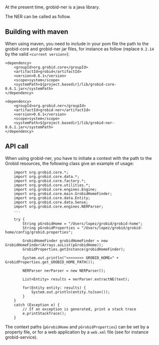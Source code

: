 At the present time, grobid-ner is a java library. 

The NER can be called as follow. 

## Building with maven

When using maven, you need to include in your pom file the path to the grobid-core and grobid-ner jar files, for instance as follow (replace `0.2.14` by the valid `<current version>`):

	<dependency>
	    <groupId>org.grobid.core</groupId>
	    <artifactId>grobid</artifactId>
	    <version>0.6.1</version>
	    <scope>system</scope>
	    <systemPath>${project.basedir}/lib/grobid-core-0.6.1.jar</systemPath>
	</dependency>

	<dependency>
	    <groupId>org.grobid.ner</groupId>
	    <artifactId>grobid-ner</artifactId>
	    <version>0.6.1</version>
	    <scope>system</scope>
	    <systemPath>${project.basedir}/lib/grobid-ner-0.6.1.jar</systemPath>
	</dependency>
	

## API call

When using grobid-ner, you have to initiate a context with the path to the Grobid resources, the following class give an example of usage:

		import org.grobid.core.*;
        import org.grobid.core.data.*;
        import org.grobid.core.factory.*;
        import org.grobid.core.utilities.*;
        import org.grobid.core.engines.Engine;
        import org.grobid.core.main.GrobidHomeFinder;
        import org.grobid.core.data.Entity;
		import org.grobid.core.data.Sense;
		import org.grobid.core.engines.NERParser;
		...
		
		try {
			String pGrobidHome = "/Users/lopez/grobid/grobid-home";
			String pGrobidProperties = "/Users/lopez/grobid/grobid-home/config/grobid.properties";

			GrobidHomeFinder grobidHomeFinder = new GrobidHomeFinder(Arrays.asList(pGrobidHome));
            GrobidProperties.getInstance(grobidHomeFinder);

            System.out.println(">>>>>>>> GROBID_HOME=" + GrobidProperties.get_GROBID_HOME_PATH());
		
			NERParser nerParser = new NERParser();

			List<Entity> results = nerParser.extractNE(text);
			
			for(Entity entity: results) {
				System.out.println(entity.toJson());
			}
		} 
		catch (Exception e) {
			// If an exception is generated, print a stack trace
			e.printStackTrace();
		} 
		

The context paths (`pGrobidHome` and `pGrobidProperties`) can be set by a property file, or for a web application by a `web.xml` file (see for instance grobid-service).